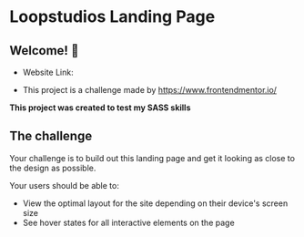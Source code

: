 # Loopstudios Landing Page

## Welcome! 👋

- Website Link:

- This project is a challenge made by https://www.frontendmentor.io/

**This project was created to test my SASS skills**

## The challenge

Your challenge is to build out this landing page and get it looking as close to the design as possible.

Your users should be able to:

- View the optimal layout for the site depending on their device's screen size
- See hover states for all interactive elements on the page
